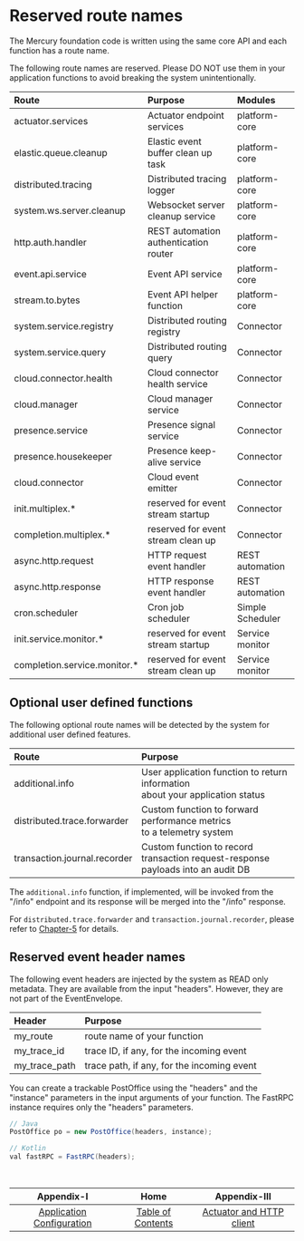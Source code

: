 # Reserved route names

The Mercury foundation code is written using the same core API and each function has a route name.

The following route names are reserved. Please DO NOT use them in your application functions to avoid breaking
the system unintentionally.

| Route                        | Purpose                               | Modules          |
|:-----------------------------|:--------------------------------------|:-----------------|
| actuator.services            | Actuator endpoint services            | platform-core    |
| elastic.queue.cleanup        | Elastic event buffer clean up task    | platform-core    |
| distributed.tracing          | Distributed tracing logger            | platform-core    |
| system.ws.server.cleanup     | Websocket server cleanup service      | platform-core    |
| http.auth.handler            | REST automation authentication router | platform-core    |
| event.api.service            | Event API service                     | platform-core    |
| stream.to.bytes              | Event API helper function             | platform-core    |
| system.service.registry      | Distributed routing registry          | Connector        |
| system.service.query         | Distributed routing query             | Connector        |
| cloud.connector.health       | Cloud connector health service        | Connector        |
| cloud.manager                | Cloud manager service                 | Connector        |
| presence.service             | Presence signal service               | Connector        |
| presence.housekeeper         | Presence keep-alive service           | Connector        |
| cloud.connector              | Cloud event emitter                   | Connector        |
| init.multiplex.*             | reserved for event stream startup     | Connector        |
| completion.multiplex.*       | reserved for event stream clean up    | Connector        |
| async.http.request           | HTTP request event handler            | REST automation  |
| async.http.response          | HTTP response event handler           | REST automation  |
| cron.scheduler               | Cron job scheduler                    | Simple Scheduler |
| init.service.monitor.*       | reserved for event stream startup     | Service monitor  |
| completion.service.monitor.* | reserved for event stream clean up    | Service monitor  |

## Optional user defined functions

The following optional route names will be detected by the system for additional user defined features.

| Route                        | Purpose                                                                               |
|:-----------------------------|:--------------------------------------------------------------------------------------|
| additional.info              | User application function to return information<br/> about your application status    |
| distributed.trace.forwarder  | Custom function to forward performance metrics<br/> to a telemetry system             |
| transaction.journal.recorder | Custom function to record transaction request-response<br/> payloads into an audit DB |

The `additional.info` function, if implemented, will be invoked from the "/info" endpoint and its response
will be merged into the "/info" response.

For `distributed.trace.forwarder` and `transaction.journal.recorder`, please refer to [Chapter-5](CHAPTER-5.md)
for details.

## Reserved event header names

The following event headers are injected by the system as READ only metadata. They are available from the
input "headers". However, they are not part of the EventEnvelope.

| Header        | Purpose                                    | 
|:--------------|:-------------------------------------------|
| my_route      | route name of your function                |
| my_trace_id   | trace ID, if any, for the incoming event   |
| my_trace_path | trace path, if any, for the incoming event | 

You can create a trackable PostOffice using the "headers" and the "instance" parameters in the input arguments
of your function. The FastRPC instance requires only the "headers" parameters.

```java
// Java
PostOffice po = new PostOffice(headers, instance);

// Kotlin
val fastRPC = FastRPC(headers);
```
<br/>

|                 Appendix-I                 |                   Home                    |                Appendix-III                 |
|:------------------------------------------:|:-----------------------------------------:|:-------------------------------------------:|
| [Application Configuration](APPENDIX-I.md) | [Table of Contents](TABLE-OF-CONTENTS.md) | [Actuator and HTTP client](APPENDIX-III.md) |
